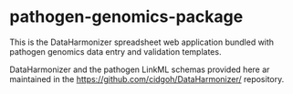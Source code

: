 # pathogen-genomics-package

This is the DataHarmonizer spreadsheet web application bundled with pathogen genomics data entry and validation templates.  

DataHarmonizer and the pathogen LinkML schemas provided here ar maintained in the https://github.com/cidgoh/DataHarmonizer/ repository.

